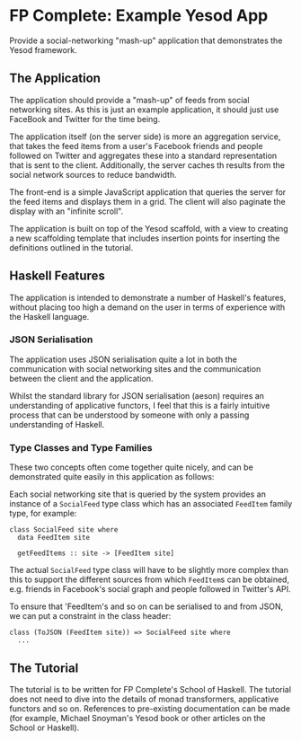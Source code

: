 # FP Complete: Example Yesod App

Provide a social-networking "mash-up" application that demonstrates the Yesod
framework.

## The Application

The application should provide a "mash-up" of feeds from social networking
sites. As this is just an example application, it should just use FaceBook and
Twitter for the time being.

The application itself (on the server side) is more an aggregation service,
that takes the feed items from a user's Facebook friends and people followed
on Twitter and aggregates these into a standard representation that is sent
to the client. Additionally, the server caches th results from the social
network sources to reduce bandwidth.

The front-end is a simple JavaScript application that queries the server for the
feed items and displays them in a grid. The client will also paginate the display
with an "infinite scroll".

The application is built on top of the Yesod scaffold, with a view to creating
a new scaffolding template that includes insertion points for inserting the
definitions outlined in the tutorial.

## Haskell Features

The application is intended to demonstrate a number of Haskell's features,
without placing too high a demand on the user in terms of experience with the
Haskell language.

### JSON Serialisation

The application uses JSON serialisation quite a lot in both the communication
with social networking sites and the communication between the client and the
application.

Whilst the standard library for JSON serialisation (aeson) requires an
understanding of applicative functors, I feel that this is a fairly intuitive
process that can be understood by someone with only a passing understanding of
Haskell.

### Type Classes and Type Families

These two concepts often come together quite nicely, and can be demonstrated
quite easily in this application as follows:

Each social networking site that is queried by the system provides an instance
of a `SocialFeed` type class which has an associated `FeedItem` family type,
for example:

    class SocialFeed site where
      data FeedItem site

      getFeedItems :: site -> [FeedItem site]

The actual `SocialFeed` type class will have to be slightly more complex than
this to support the different sources from which `FeedItem`s can be obtained,
e.g. friends in Facebook's social graph and people followed in Twitter's API.

To ensure that 'FeedItem's and so on can be serialised to and from JSON, we can
put a constraint in the class header:

    class (ToJSON (FeedItem site)) => SocialFeed site where
      ...

## The Tutorial

The tutorial is to be written for FP Complete's School of Haskell. The tutorial
does not need to dive into the details of monad transformers, applicative functors
and so on. References to pre-existing documentation can be made (for example,
Michael Snoyman's Yesod book or other articles on the School or Haskell).
